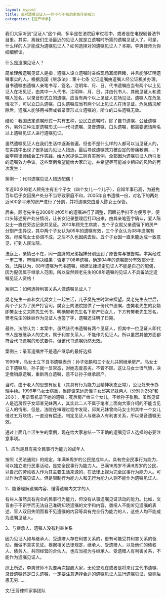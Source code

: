 ```yaml
---
layout: mypost
title: 选对遗嘱见证人——你不可不知的家族传承知识
categories: [遗产继承]
---
```


我们大家听到“见证人”这个词，多半是在法院庭审过程中，或者是在电视剧普法节目里。其实，离我们生活最近的见证人就是立遗嘱时所需的遗嘱见证人了。可是，什么样的人才能成为遗嘱见证人？如何选择对的遗嘱见证人？本期，李爽律师为你细细解读。

什么是遗嘱见证人？

简单理解遗嘱见证人是指：遗嘱人设立遗嘱时亲临现场耳闻目睹，并且能够证明遗嘱事实的人。根据我国《继承法》：第十七条 公证遗嘱由遗嘱人经公证机关办理。自书遗嘱由遗嘱人亲笔书写，签名，注明年、月、日。代书遗嘱应当有两个以上见证人在场见证，由其中一人代书，注明年、月、日，并由代书人、其他见证人和遗嘱人签名。以录音形式立的遗嘱，应当有两个以上见证人在场见证。遗嘱人在危急情况下，可以立口头遗嘱。口头遗嘱应当有两个以上见证人在场见证。危急情况解除后，遗嘱人能够用书面或者录音形式立遗嘱的，所立的口头遗嘱无效。

结论：我国法定遗嘱形式一共有五种，公民立遗嘱时，除了自书遗嘱、公证遗嘱外，另外三种法定遗嘱形式——代书遗嘱、录音遗嘱、口头遗嘱，都需要邀请两名以上遗嘱见证人进行遗嘱见证。

虽然遗嘱见证人在我们生活中逐渐普遍，但也不是什么样的人都可以当见证人的，在实践中出现了很多因为见证人错选，最后导致遗嘱效力被否定的惨痛教训……下面李爽律师结合工作实践，给大家提供三则真实案例，全部因为遗嘱见证人所引发的遗嘱效力争议。这些案例希望能给大家启迪，并希望尽可能减少相应的风险的再次发生：

案例一：代书遗嘱见证人错选配偶！

年近90岁的老人顾先生有五个子女（四个女儿一个儿子），自知年事已高，为避免百年后子女因房产处分不当导致家庭不和，2005年自书遗嘱一份，对名下的两处近500多平米的房产进行了分割，并将遗嘱交由爱人陈女士保管。

后来，顾老先生在2008年对05年的遗嘱进行了调整，因眼花手抖不方便写字，便口头陈述房产处分情况，让长女记录整理后打印出来，由其亲笔签字确认，爱人陈女士一直在旁边记录并见证。2010年顾先生病故，五个子女就父亲遗留下的房产分割产生异议，其中两个子女认为05年的遗嘱有效，三个子女认为08年遗嘱有效。母亲陈女士协调不成，之后不久也因病去世。五个子女因一直未能达成一致意见，打到人民法院。

法庭上，亲情已不在，同一血脉的兄弟姐妹分别坐到了原告席与被告席。本案经过一审二审，审理判决结果：否定了08年遗嘱，确定04年的遗嘱部分有效部分无效。法院认为，08年遗嘱为代书遗嘱，根据法律规定见证人不能是自己的配偶，因为配偶属于继承人范围，所以显然顾老先生的08年遗嘱的见证人不具备法定遗嘱见证人资格！

案例二：如何选择利害关系人做遗嘱见证人？

樊老先生一直和女儿樊女士一起生活，儿子樊先生时常来探望。樊老先生去世后，两个子女为了房产打官司。樊女士向法院提供了一份代书遗嘱，由樊老先生的女婿即樊女士丈夫陈先生代书，明确樊老先生名下房产归女儿，下方有樊老先生签名。樊老先生的妹妹作为见证人也签了字，遗嘱还注明了日期。

最终，法院认为：本案中，虽然该代书遗嘱有两个见证人，但其中一位见证人即代书人是被继承人的丈夫，属于利害关系人，不能作为见证人。所以虽然其他方面都符合代书遗嘱的形式要件，但该代书遗嘱仍然无效。

案例三：录音遗嘱并不是遗产继承的最好选择

1999年，马女士立下自书遗嘱表示：孙子张鹏和三个女儿共同继承房产。马女士立下遗嘱后，孙子就一反常态，对她态度恶劣，不管不顾。这让马女士很气愤，决定撤销原遗嘱，重新再立遗嘱，意不让孙子继承房产。

当时，由于老人的思想有反复（其具有行为能力且精神状态正常），公证处未予办理手续。1999年马女士病重，当即请来远房侄子女邱某兄妹两人（分别为25岁和20岁），用录音机录下她的遗嘱：死后房产给三个女儿，不给孙子张鹏。虽然见证人是远房侄子女邱某兄妹两人，其实此二人不属于笔者上面向大家介绍的不能当见证人的情形，但是，法院在审理过程中发现，邱某兄妹曾向马女士的其中一个女儿借过五万块钱，一直没有偿还。判定见证人与继承人有利害关系，所以录音遗嘱无效。

通过上面几个活生生的案例，现在给大家总结一下正确的遗嘱见证人选择的必要注意事项。

1、应当是具有完全民事行为能力的成年人

按照《民法通则》的规定，年满l8周岁的公民是成年人。具有完全民事行为能力，可以独立进行民事活动，是完全民事行为能力人。已满16周岁不满l8周岁的公民，以自己的劳动收入作为其主要生活来源的，在法律上视为完全民事行为能力人。可以作为遗嘱见证人。但是限制行为能力人和无行为能力人则不能作为遗嘱见证人。

2、能够理解遗嘱内容、懂得遗嘱内文字的人

有些人虽然具有完全的民事行为能力，但没有从事遗嘱见证活动的能力。比如，文盲由于不识字而无法自己准确知晓遗嘱的文字和内容，聋哑人不能听见遗嘱的表述、盲人双目失明而看不见遗嘱的内容等具有完全行为能力的人，这些人均不能成为遗嘱见证人。

3、与继承人、遗嘱人没有利害关系

因为见证人如与继承人、受遗赠人存在利害关系的，更有可能受其利害关系的驱动，而做不真实见证。根据相关法律规定，继承人、受遗赠人，以及他们的债权人、债务人，共同经营的合伙人，也应当视为与继承人、受遗赠人有利害关系，不能作为遗嘱见证人。

综上所述，李爽律师不免要再次提醒大家，无论您现在或者是将来订立代书遗嘱、录音遗嘱还是口头遗嘱，一定要注意选择合适的遗嘱见证人进行遗嘱见证，否则后患无穷……


文/王芳律师家事团队
